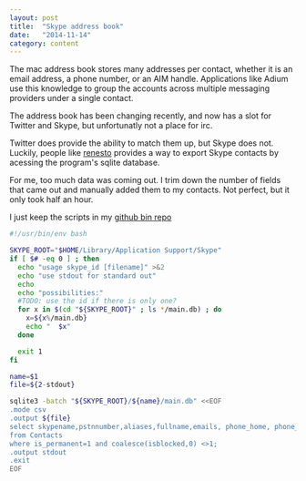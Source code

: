```yaml
---
layout: post
title:  "Skype address book"
date:   "2014-11-14"
category: content
---
```


The mac address book stores many addresses per contact, whether it is an email address, a phone number, or an AIM handle. Applications like Adium use this knowledge to group the accounts across multiple messaging providers under a single contact.

The address book has been changing recently, and now has a slot for Twitter and Skype, but unfortunatly not a place for irc.

Twitter does provide the ability to match them up, but Skype does not. Luckily, people like [renesto][] provides a way to export Skype contacts by acessing the program's sqlite database.

For me, too much data was coming out. I trim down the number of fields that came out and manually added them to my contacts. Not perfect, but it only took half an hour.

I just keep the scripts in my [github bin repo][]

```bash
#!/usr/bin/env bash

SKYPE_ROOT="$HOME/Library/Application Support/Skype"
if [ $# -eq 0 ] ; then
  echo "usage skype_id [filename]" >&2
  echo "use stdout for standard out"
  echo
  echo "possibilities:"
  #TODO: use the id if there is only one?
  for x in $(cd "${SKYPE_ROOT}" ; ls */main.db) ; do
    x=${x%/main.db}
    echo "  $x"
  done

  exit 1
fi

name=$1
file=${2-stdout}

sqlite3 -batch "${SKYPE_ROOT}/${name}/main.db" <<EOF
.mode csv
.output ${file}
select skypename,pstnnumber,aliases,fullname,emails, phone_home, phone_office, province, city
from Contacts
where is_permanent=1 and coalesce(isblocked,0) <>1;
.output stdout
.exit
EOF
```

[renesto]: http://renesto.blogspot.de/2013/07/exporting-skype-chat-using-shell-script.html
[github bin repo]: https://github.com/kbrock/bin/blob/master/skype-export-contacts.sh
